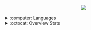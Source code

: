 
<div align="center">
        <img align="center" src="./assets/pc.gif"/>
</div>

</br>

<details>
  <summary>:computer: Languages</summary>
  </br>
  <img src="https://github-readme-stats.vercel.app/api/top-langs/?username=4lysson-a&layout=compact&langs_count=16&include_all_commits=true&count_private=true&hide=html,css,tex&theme=radical&hide_border=true"/>
</details>


<details>
  <summary>:octocat: Overview Stats</summary>
   </br>
  <img alt="ARRETdaniel's Github Stats" src="https://github-readme-stats.arretdaniel.vercel.app/api?username=4lysson-a&show_icons=true&hide_border=true&theme=radical" />

</details>






<!--

<div align='center'>
   <a href="https://www.linkedin.com/in/4lysson/" target="_blank"><img src="https://img.shields.io/badge/-LinkedIn-%230077B5?style=for-the-badge&logo=linkedin&logoColor=white" target="_blank"></a> 
  <a href="https://www.instagram.com/4lysson_a/" target="_blank"><img src="https://img.shields.io/badge/-Instagram-%230077B5?style=for-the-badge&logo=Instagram&logoColor=white&labelColor=FD1D1D&color=FD1D1D" target="_blank"></a> 
</div>

<div align='center'>
</div>

-->
